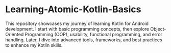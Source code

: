 # Learning-Atomic-Kotlin-Basics
This repository showcases my journey of learning Kotlin for Android development. I start with basic programming concepts, then explore Object-Oriented Programming (OOP), usability, functional programming, and error handling. Later, I dive into advanced tools, frameworks, and best practices to enhance my Kotlin skills.
